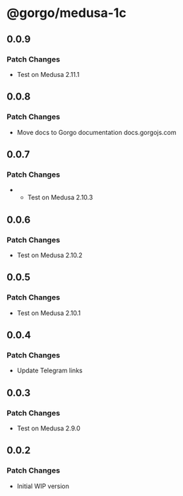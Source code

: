 # @gorgo/medusa-1c

## 0.0.9

### Patch Changes

- Test on Medusa 2.11.1

## 0.0.8

### Patch Changes

- Move docs to Gorgo documentation docs.gorgojs.com

## 0.0.7

### Patch Changes

- - Test on Medusa 2.10.3

## 0.0.6

### Patch Changes

- Test on Medusa 2.10.2

## 0.0.5

### Patch Changes

- Test on Medusa 2.10.1

## 0.0.4

### Patch Changes

- Update Telegram links

## 0.0.3

### Patch Changes

- Test on Medusa 2.9.0

## 0.0.2

### Patch Changes

- Initial WIP version
